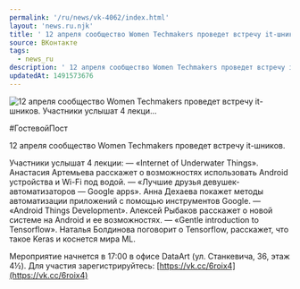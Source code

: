 ```yaml
---
permalink: '/ru/news/vk-4062/index.html'
layout: 'news.ru.njk'
title: ' 12 апреля сообщество Women Techmakers проведет встречу it-шников.    Участники услышат 4 лекци…'
source: ВКонтакте
tags:
  - news_ru
description: ' 12 апреля сообщество Women Techmakers проведет встречу it-шников.    Участники услышат 4 лекци…'
updatedAt: 1491573676
---
```

![ 12 апреля сообщество Women Techmakers проведет встречу it-шников.    Участники услышат 4 лекци…](https://sun9-40.userapi.com/impf/kyI6y_bKM431s-N0jYave5hlaKPQhhGYgffgow/puAx3-8scxY.jpg?size=800x445&quality=96&proxy=1&sign=7ec4cb45c7df0549d5fb0f05e532fa7f&c_uniq_tag=VC5x81quKldvpltmhVVmIgGPFOEPUxJJ4hCThAa0G14&type=album)

#ГостевойПост

12 апреля сообщество Women Techmakers проведет встречу it-шников.

Участники услышат 4 лекции:
— «Internet of Underwater Things». Анастасия Артемьева расскажет о возможностях использовать Android устройства и Wi-Fi под водой.
— «Лучшие друзья девушек-автоматизаторов — Google apps». Анна Дехаева покажет методы автоматизации приложений с помощью инструментов Google.
— «Android Things Development». Алексей Рыбаков расскажет о новой системе на Android и ее возможностях.
— «Gentle introduction to Tensorflow». Наталья Болдинова поговорит о Tensorflow, расскажет, что такое Keras и коснется мира ML.

Мероприятие начнется в 17:00 в офисе DataArt (ул. Станкевича, 36, этаж 4½).
Для участия зарегистрируйтесь: [https://vk.cc/6roix4](https://vk.cc/6roix4)
